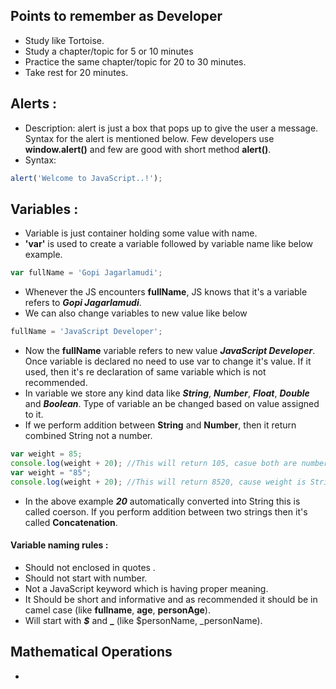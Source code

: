 ## Points to remember as Developer
- Study like Tortoise.
- Study a chapter/topic for 5 or 10 minutes
- Practice the same chapter/topic for 20 to 30 minutes.
- Take rest for 20 minutes.

## Alerts :
- Description: alert is just a box that pops up to give the user a message. Syntax for the alert is mentioned below. Few developers use **window.alert()** and few are good with short method **alert()**.
- Syntax: 
```js
alert('Welcome to JavaScript..!');
```

## Variables :
- Variable is just container holding some value with name. 
- **'var'** is used to create a variable followed by variable name like below example.
```js
var fullName = 'Gopi Jagarlamudi';
```
- Whenever the JS encounters **fullName**, JS knows that it's a variable refers to ***Gopi Jagarlamudi***.
- We can also change variables to new value like below
```js
fullName = 'JavaScript Developer';
```
- Now the **fullName** variable refers to new value ***JavaScript Developer***. Once variable is declared no need to use var to change it's value. If it used, then it's re declaration of same variable which is not recommended.
- In variable we store any kind data like ***String***, ***Number***, ***Float***, ***Double*** and ***Boolean***. Type of variable an be changed based on value assigned to it.
- If we perform addition between **String** and **Number**, then it return combined String not a number.
```js
var weight = 85;
console.log(weight + 20); //This will return 105, casue both are numbers
var weight = "85";
console.log(weight + 20); //This will return 8520, cause weight is String and 20 is number.
```
- In the above example ***20*** automatically converted into String this is called coerson. If you perform addition between two strings then it's called **Concatenation**.

#### Variable naming rules : ####
- Should not enclosed in quotes .
- Should not start with number.
- Not a JavaScript keyword which is having proper meaning.
- It Should be short and informative and as recommended it should be in camel case (like **fullname**, **age**, **personAge**).
- Will start with ***$*** and **_** (like $personName, _personName).


## Mathematical Operations
- 
<!--stackedit_data:
eyJoaXN0b3J5IjpbMjAyNjYzNDIwNiwxNjYwNjAxMDU2LC04MT
IwMDQ2MTQsLTcyNjk0MDAyNywtMTU2MTg1NDUxMywtMTk3NzE3
NDQzMSwtMjIzNjE1OTk1LDQ1NzQwMTg4NSw5MzY5OTE2MzEsMT
kzMzU4OTQyNywtNDc2MTgxNTldfQ==
-->